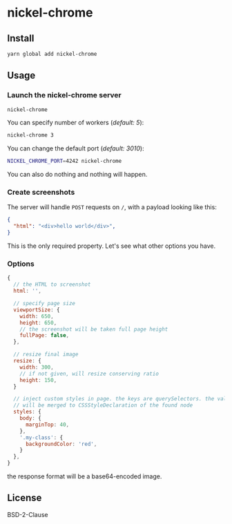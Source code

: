 # nickel-chrome

## Install

```bash
yarn global add nickel-chrome
```

## Usage

### Launch the nickel-chrome server

```bash
nickel-chrome
```

You can specify number of workers (*default: 5*):

```bash
nickel-chrome 3
```

You can change the default port (*default: 3010*):

```bash
NICKEL_CHROME_PORT=4242 nickel-chrome
```

You can also do nothing and nothing will happen.

### Create screenshots

The server will handle `POST` requests on `/`, with a payload looking like this:

```JSON
{
  "html": "<div>hello world</div>",
}
```

This is the only required property. Let's see what other options you have.

### Options

```js
{
  // the HTML to screenshot
  html: '',

  // specify page size
  viewportSize: {
    width: 650,
    height: 650,
    // the screenshot will be taken full page height
    fullPage: false,
  },

  // resize final image
  resize: {
    width: 300,
    // if not given, will resize conserving ratio
    height: 150,
  }

  // inject custom styles in page. the keys are querySelectors. the values
  // will be merged to CSSStyleDeclaration of the found node
  styles: {
    body: {
      marginTop: 40,
    },
    '.my-class': {
      backgroundColor: 'red',
    }
  },
}
```

the response format will be a base64-encoded image.

## License

BSD-2-Clause
